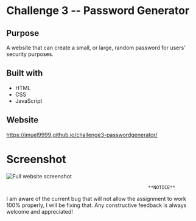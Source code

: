 # Challenge 3 -- Password Generator

## Purpose
A website that can create a small, or large, random password for users' security purposes.

## Built with
* HTML
* CSS
* JavaScript

## Website
https://jmuel9999.github.io/challenge3-passwordgenerator/

# Screenshot
![Full website screenshot](./challenge3/assets/images/passgen.png)

                                                        **NOTICE**               
I am aware of the current bug that will not allow the assignment to work 100% properly, I will be fixing that. Any constructive feedback is always welcome and appreciated!
